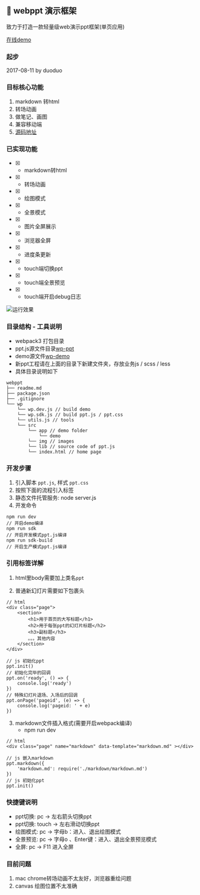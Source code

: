 ## :rabbit: webppt 演示框架
致力于打造一款轻量级web演示ppt框架(单页应用)

[在线demo](https://ldodo.cc/webppt)

### 起步
2017-08-11 by duoduo

### 目标核心功能
1. markdown 转html
2. 转场动画
3. 做笔记、画图
4. 兼容移动端
5. [源码地址](https://github.com/lduoduo/webppt/blob/master/wp/src/lib/ppt.js)

### 已实现功能
- [x] - markdown转html
- [x] - 转场动画
- [x] - 绘图模式
- [x] - 全景模式
- [x] - 图片全屏展示
- [x] - 浏览器全屏
- [x] - 进度条更新
- [x] - touch端切换ppt
- [x] - touch端全景预览
- [x] - touch端开启debug日志


![运行效果](http://wx2.sinaimg.cn/mw1024/74d94e2egy1fig9p5w8bkj212h0kzjxm.jpg)

### 目录结构 - 工具说明
+ webpack3 打包目录
+ ppt.js源文件目录[wp-ppt](https://github.com/lduoduo/webppt/tree/master/wp/src/lib)
+ demo源文件[wp-demo](https://github.com/lduoduo/webppt/tree/master/wp/src/app)
+ 新ppt工程请在上面的目录下新建文件夹，存放业务js / scss / less
+ 具体目录说明如下

```
webppt
├── readme.md
├── package.json
├── .gitignore
└── wp
    └── wp.dev.js // build demo
    └── wp.sdk.js // build ppt.js / ppt.css
    └── utils.js // tools
    └── src
        └── app // demo folder
            └── demo 
        └── img // images
        └── lib // source code of ppt.js
        └── index.html // home page
```

### 开发步骤
1. 引入脚本 `ppt.js`, 样式 `ppt.css`
2. 按照下面的流程引入标签
3. 静态文件托管服务: node server.js
4. 开发命令
```
npm run dev
// 开启demo编译
npm run sdk
// 开启开发模式ppt.js编译
npm run sdk-build
// 开启生产模式ppt.js编译
```

### 引用标签详解

1. html里body需要加上类名`ppt`

2. 普通新幻灯片需要如下包裹头
```
// html
<div class="page">
    <section>
        <h1>用于首页的大写标题</h1>
        <h2>用于每张ppt的幻灯片标题</h2>
        <h3>副标题</h3>
        。。。其他内容
    </section>
</div>

// js 初始化ppt
ppt.init()
// 初始化完毕的回调
ppt.on('ready', () => {
    console.log('ready')
})
// 特殊幻灯片退场、入场后的回调
ppt.onPage('pageid', (e) => {
    console.log('pageid: ' + e)
})
```

3. markdown文件插入格式(需要开启webpack编译)
    + npm run dev
```
// html
<div class="page" name="markdown" data-template="markdown.md" ></div>

// js 嵌入markdown
ppt.markdown({
    'markdown.md': require('./markdown/markdown.md')
})
// js 初始化ppt
ppt.init()
```

### 快捷键说明
+ ppt切换: pc -> 左右箭头切换ppt
+ ppt切换: touch -> 左右滑动切换ppt
+ 绘图模式: pc -> 字母b：进入、退出绘图模式
+ 全景预览: pc -> 字母o 、Enter键：进入、退出全景预览模式
+ 全屏: pc -> F11 进入全屏

### 目前问题
1. mac chrome转场动画不太友好，浏览器重绘问题
2. canvas 绘图位置不太准确

